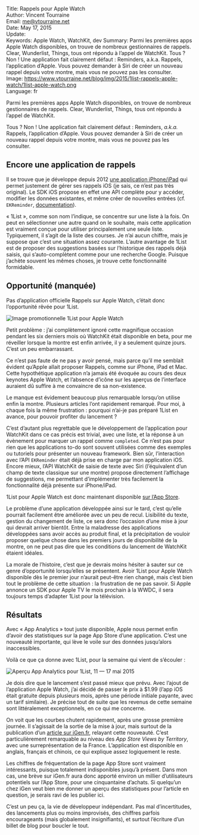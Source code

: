 Title:     Rappels pour Apple Watch  
Author:    Vincent Tourraine  
Email:     me@vtourraine.net  
Date:      May 17, 2015  
Update:   
Keywords:  Apple Watch, WatchKit, dev
Summary:   Parmi les premières apps Apple Watch disponibles, on trouve de nombreux gestionnaires de rappels. Clear, Wunderlist, Things, tous ont répondu à l’appel de WatchKit. Tous ? Non ! Une application fait clairement défaut : Reminders, a.k.a. Rappels, l’application d’Apple. Vous pouvez demander à Siri de créer un nouveau rappel depuis votre montre, mais vous ne pouvez pas les consulter.  
Image:     https://www.vtourraine.net/blog/img/2015/1list-rappels-apple-watch/1list-apple-watch.png  
Language:  fr  

Parmi les premières apps Apple Watch disponibles, on trouve de nombreux gestionnaires de rappels. Clear, Wunderlist, Things, tous ont répondu à l’appel de WatchKit. 

Tous ? Non ! Une application fait clairement défaut : Reminders, _a.k.a._ Rappels, l’application d’Apple. Vous pouvez demander à Siri de créer un nouveau rappel depuis votre montre, mais vous ne pouvez pas les consulter.


## Encore une application de rappels

Il se trouve que je développe depuis 2012 [une application iPhone/iPad](http://www.studioamanga.com/onelist/) qui permet justement de gérer ses rappels iOS (je sais, ce n’est pas très original). Le SDK iOS propose en effet une API complète pour y accéder, modifier les données existantes, et même créer de nouvelles entrées (cf. `EKReminder`, [documentation](https://developer.apple.com/library/prerelease/ios/documentation/EventKit/Reference/EKReminderClassRef/index.html)). 

« 1List », comme son nom l’indique, se concentre sur une liste à la fois. On peut en sélectionner une autre quand on le souhaite, mais cette application est vraiment conçue pour utiliser principalement une seule liste. Typiquement, il s’agit de la liste des courses. Je n’ai aucun chiffre, mais je suppose que c’est une situation assez courante. L’autre avantage de 1List est de proposer des suggestions basées sur l’historique des rappels déjà saisis, qui s’auto-complètent comme pour une recherche Google. Puisque j’achète souvent les mêmes choses, je trouve cette fonctionnalité formidable.


## Opportunité (manquée)

Pas d’application officielle Rappels sur Apple Watch, c’était donc l’opportunité rêvée pour 1List. 

![Image promotionnelle 1List pour Apple Watch][1List Apple Watch]

Petit problème : j’ai complètement ignoré cette magnifique occasion pendant les six derniers mois où WatchKit était disponible en beta, pour me réveiller lorsque la montre est enfin arrivée, il y a seulement quinze jours. C’est un peu embarrassant.

Ce n’est pas faute de ne pas y avoir pensé, mais parce qu’il me semblait évident qu’Apple allait proposer Rappels, comme sur iPhone, iPad et Mac. Cette hypothétique application n’a jamais été évoquée au cours des deux keynotes Apple Watch, et l’absence d’icône sur les aperçus de l’interface auraient dû suffire à me convaincre de sa non-existence. 

Le manque est évidement beaucoup plus remarquable lorsqu’on utilise enfin la montre. Plusieurs articles l’ont rapidement remarqué. Pour moi, à chaque fois la même frustration : pourquoi n’ai-je pas préparé 1List en avance, pour pouvoir profiter du lancement ?

C’est d’autant plus regrettable que le développement de l’application pour WatchKit dans ce cas précis est trivial, avec une liste, et la réponse à un évènement pour marquer un rappel comme `completed`. Ce n’est pas pour rien que les applications to-do sont souvent utilisées comme des exemples ou tutoriels pour présenter un nouveau framework. Bien sûr, l’interaction avec l’API `EKReminder` était déjà prise en charge par mon application iOS. Encore mieux, l’API WatchKit de saisie de texte avec Siri (l’équivalent d’un champ de texte classique sur une montre) propose directement l’affichage de suggestions, me permettant d’implémenter très facilement la fonctionnalité déjà présente sur iPhone/iPad.

1List pour Apple Watch est donc maintenant disponible [sur l’App Store](https://itunes.apple.com/app/1list-fast-simple-reminders/id579440241?mt=8).

Le problème d’une application développée ainsi sur le tard, c’est qu’elle pourrait facilement être améliorée avec un peu de recul. Lisibilité du texte, gestion du changement de liste, ce sera donc l’occasion d’une mise à jour qui devrait arriver bientôt. Entre la maladresse des applications développées sans avoir accès au produit final, et la précipitation de vouloir proposer quelque chose dans les premiers jours de disponibilité de la montre, on ne peut pas dire que les conditions du lancement de WatchKit étaient idéales.

La morale de l’histoire, c’est que je devrais moins hésiter à sauter sur ce genre d’opportunité lorsqu’elles se présentent. Avoir 1List pour Apple Watch disponible dès le premier jour n’aurait peut-être rien changé, mais c’est bien tout le problème de cette situation : la frustration de ne pas savoir. Si Apple annonce un SDK pour Apple TV le mois prochain à la WWDC, il sera toujours temps d’adapter 1List pour la télévision.


## Résultats

Avec « App Analytics » tout juste disponible, Apple nous permet enfin d’avoir des statistiques sur la page App Store d’une application. C’est une nouveauté importante, qui lève le voile sur des données jusqu’alors inaccessibles.

Voilà ce que ça donne avec 1List, pour la semaine qui vient de s’écouler :

![Aperçu App Analytics pour 1List, 11 — 17 mai 2015][1List Analytics]

Je dois dire que le lancement s’est passé mieux que prévu. Avec l’ajout de l’application Apple Watch, j’ai décidé de passer le prix à $1.99 (l’app iOS était gratuite depuis plusieurs mois, après une période initiale payante, avec un tarif similaire). Je précise tout de suite que les revenus de cette semaine sont littéralement exceptionnels, en ce qui me concerne.

On voit que les courbes chutent rapidement, après une grosse première journée. Il s’agissait de la sortie de la mise à jour, mais surtout de la publication d’un [article sur iGen.fr](http://www.igen.fr/app-store/2015/05/1list-affiche-les-rappels-dios-sur-lapple-watch-91189), relayant cette nouveauté. C’est particulièrement remarquable au niveau des _App Store Views by Territory_, avec une surreprésentation de la France. L’application est disponible en anglais, français et chinois, ce qui explique assez logiquement le reste. 

Les chiffres de fréquentation de la page App Store sont vraiment intéressants, puisque totalement indisponibles jusqu’à présent. Dans mon cas, une brève sur iGen.fr aura donc apporté environ un millier d’utilisateurs potentiels sur l’App Store, pour une cinquantaine d’achats. Si quelqu’un chez iGen veut bien me donner un aperçu des statistiques pour l’article en question, je serais ravi de les publier ici. 

C’est un peu ça, la vie de développeur indépendant. Pas mal d’incertitudes, des lancements plus ou moins improvisés, des chiffres parfois encourageants (mais globalement insignifiants), et surtout l’écriture d’un billet de blog pour boucler le tout.
 

[1List Apple Watch]: /blog/img/2015/1list-rappels-apple-watch/1list-apple-watch.png
[1List Analytics]:   /blog/img/2015/1list-rappels-apple-watch/1list-analytics.png
